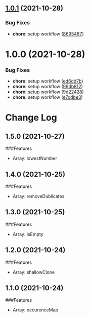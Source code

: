 ## [1.0.1](https://github.com/martinkr/onelinecode/compare/v1.0.0...v1.0.1) (2021-10-28)


### Bug Fixes

* **chore:** setup workflow ([8693487](https://github.com/martinkr/onelinecode/commit/8693487eb1b382d79ff9fc061f6f476ab40b3bb8))

# 1.0.0 (2021-10-28)


### Bug Fixes

* **chore:** setup workflow ([ed6dd7b](https://github.com/martinkr/onelinecode/commit/ed6dd7b783c4b5f80ef839108e29dfcfb12becf6))
* **chore:** setup workflow ([99db812](https://github.com/martinkr/onelinecode/commit/99db812919dfd3cf3a22c9656d4f55cf24fb53de))
* **chore:** setup workflow ([9d22428](https://github.com/martinkr/onelinecode/commit/9d2242810d26b8cc1e7c4f7c48a7dd26213a805e))
* **chore:** setup workflow ([e7cdbe3](https://github.com/martinkr/onelinecode/commit/e7cdbe39d8a3af07047edad8944121e5bdf12695))

# Change Log

## 1.5.0 (2021-10-27)
###Features
* Array: lowestNumber
## 1.4.0 (2021-10-25)
###Features
* Array: removeDublicates
## 1.3.0 (2021-10-25)
###Features
* Array: isEmpty
## 1.2.0 (2021-10-24)
###Features
* Array: shallowClone
## 1.1.0 (2021-10-24)
###Features
* Array: occurenceMap
